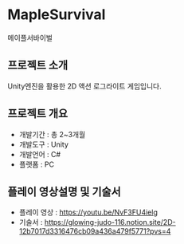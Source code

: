 # MapleSurvival
메이플서바이벌
 
## 프로젝트 소개
Unity엔진을 활용한 2D 액션 로그라이트 게임입니다.

## 프로젝트 개요

- 개발기간 : 총 2~3개월
- 개발도구 : Unity
- 개발언어 : C#
- 플랫폼 : PC

## 플레이 영상설명 및 기술서
- 플레이 영상 : https://youtu.be/NvF3FU4ielg
- 기술서 : https://glowing-judo-116.notion.site/2D-12b7017d3316476cb09a436a479f5771?pvs=4